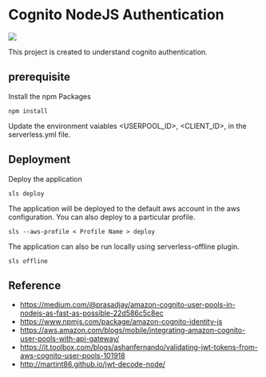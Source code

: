 # Cognito NodeJS Authentication

![](https://image-publiclink.s3.amazonaws.com/aws-logo.png)

This project is created to understand cognito authentication.

## prerequisite

Install the npm Packages

    npm install

Update the environment vaiables <USERPOOL_ID>, <CLIENT_ID>, <REGION> in the serverless.yml file.

## Deployment

Deploy the application

    sls deploy

The application will be deployed to the default aws account in the aws configuration. You can also deploy to a particular profile.

    sls --aws-profile < Profile Name > deploy

The application can also be run locally using serverless-offline plugin.

    sls offline

## Reference 
- https://medium.com/@prasadjay/amazon-cognito-user-pools-in-nodejs-as-fast-as-possible-22d586c5c8ec
- https://www.npmjs.com/package/amazon-cognito-identity-js
- https://aws.amazon.com/blogs/mobile/integrating-amazon-cognito-user-pools-with-api-gateway/
- https://it.toolbox.com/blogs/ashanfernando/validating-jwt-tokens-from-aws-cognito-user-pools-101918
- http://martint86.github.io/jwt-decode-node/
